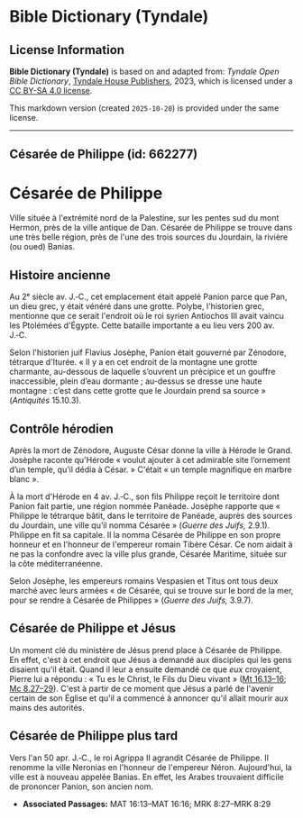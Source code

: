 # Bible Dictionary (Tyndale)

## License Information

**Bible Dictionary (Tyndale)** is based on and adapted from: _Tyndale Open Bible Dictionary_, [Tyndale House Publishers](https://tyndaleopenresources.com/), 2023, which is licensed under a [CC BY-SA 4.0 license](https://creativecommons.org/licenses/by-sa/4.0/legalcode.en).

This markdown version (created `2025-10-20`) is provided under the same license.



--------------------------------

## Césarée de Philippe (id: 662277)

Césarée de Philippe
===================

Ville située à l'extrémité nord de la Palestine, sur les pentes sud du mont Hermon, près de la ville antique de Dan. Césarée de Philippe se trouve dans une très belle région, près de l'une des trois sources du Jourdain, la rivière (ou oued) Banias.

Histoire ancienne
-----------------

Au 2ᵉ siècle av. J.‑C., cet emplacement était appelé Panion parce que Pan, un dieu grec, y était vénéré dans une grotte. Polybe, l'historien grec, mentionne que ce serait l'endroit où le roi syrien Antiochos III avait vaincu les Ptolémées d'Égypte. Cette bataille importante a eu lieu vers 200 av. J.‑C.

Selon l'historien juif Flavius Josèphe, Panion était gouverné par Zénodore, tétrarque d'Iturée. « Il y a en cet endroit de la montagne une grotte charmante, au\-dessous de laquelle s’ouvrent un précipice et un gouffre inaccessible, plein d’eau dormante ; au\-dessus se dresse une haute montagne : c’est dans cette grotte que le Jourdain prend sa source » (*Antiquités* 15\.10\.3\).

Contrôle hérodien
-----------------

Après la mort de Zénodore, Auguste César donne la ville à Hérode le Grand. Josèphe raconte qu'Hérode « voulut ajouter à cet admirable site l’ornement d’un temple, qu’il dédia à César. » C'était « un temple magnifique en marbre blanc ».

À la mort d'Hérode en 4 av. J.‑C., son fils Philippe reçoit le territoire dont Panion fait partie, une région nommée Panéade. Josèphe rapporte que « Philippe le tétrarque bâtit, dans le territoire de Panéade, auprès des sources du Jourdain, une ville qu’il nomma Césarée » (*Guerre des Juifs,* 2\.9\.1\). Philippe en fit sa capitale. Il la nomma Césarée de Philippe en son propre honneur et en l'honneur de l'empereur romain Tibère César. Ce nom aidait à ne pas la confondre avec la ville plus grande, Césarée Maritime, située sur la côte méditerranéenne.

Selon Josèphe, les empereurs romains Vespasien et Titus ont tous deux marché avec leurs armées « de Césarée, qui se trouve sur le bord de la mer, pour se rendre à Césarée de Philippes » (*Guerre des Juifs,* 3\.9\.7\).

Césarée de Philippe et Jésus
----------------------------

Un moment clé du ministère de Jésus prend place à Césarée de Philippe. En effet, c'est à cet endroit que Jésus a demandé aux disciples qui les gens disaient qu'il était. Quand il leur a ensuite demandé ce que *eux* croyaient, Pierre lui a répondu : « Tu es le Christ, le Fils du Dieu vivant » ([Mt 16\.13–16](https://ref.ly/Matt16:13-Matt16:16); [Mc 8\.27–29](https://ref.ly/Mark8:27-Mark8:29)). C'est à partir de ce moment que Jésus a parlé de l'avenir certain de son Église et qu'il a commencé à annoncer qu'il allait mourir aux mains des autorités.

Césarée de Philippe plus tard
-----------------------------

Vers l'an 50 apr. J.‑C., le roi Agrippa II agrandit Césarée de Philippe. Il renomme la ville Neronias en l'honneur de l'empereur Néron. Aujourd'hui, la ville est à nouveau appelée Banias. En effet, les Arabes trouvaient difficile de prononcer Panion, son ancien nom.

* **Associated Passages:** MAT 16:13–MAT 16:16; MRK 8:27–MRK 8:29

